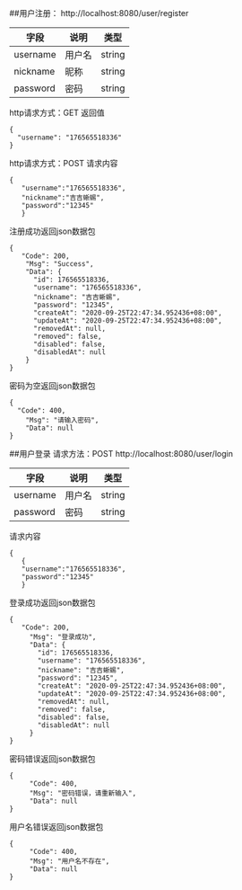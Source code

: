 ##用户注册：
http://localhost:8080/user/register

|字段|说明|类型|
|---|---|---|
|username|用户名|string|
|nickname|昵称|string|
|password|密码|string|

http请求方式：GET
返回值
```
{
  "username": "176565518336"
}
```
http请求方式：POST
请求内容
```
{
   "username":"176565518336",
   "nickname":"吉吉蜥蜴",
   "password":"12345"
   }
```
注册成功返回json数据包
```$xslt
{
   "Code": 200,
    "Msg": "Success",
    "Data": {
      "id": 176565518336,
      "username": "176565518336",
      "nickname": "吉吉蜥蜴",
      "password": "12345",
      "createAt": "2020-09-25T22:47:34.952436+08:00",
      "updateAt": "2020-09-25T22:47:34.952436+08:00",
      "removedAt": null,
      "removed": false,
      "disabled": false,
      "disabledAt": null
    }
}
```
密码为空返回json数据包
```$xslt
{
  "Code": 400,
    "Msg": "请输入密码",
    "Data": null
}
```

##用户登录
请求方法：POST
http://localhost:8080/user/login

|字段|说明|类型|
|---|---|---|
|username|用户名|string|
|password|密码|string|

请求内容
```
{
   {
   "username":"176565518336",
   "password":"12345"
   }
```

登录成功返回json数据包
```$xslt
{
   "Code": 200,
     "Msg": "登录成功",
     "Data": {
       "id": 176565518336,
       "username": "176565518336",
       "nickname": "吉吉蜥蜴",
       "password": "12345",
       "createAt": "2020-09-25T22:47:34.952436+08:00",
       "updateAt": "2020-09-25T22:47:34.952436+08:00",
       "removedAt": null,
       "removed": false,
       "disabled": false,
       "disabledAt": null
     }
}
```

密码错误返回json数据包
```$xslt
{
     "Code": 400,
     "Msg": "密码错误，请重新输入",
     "Data": null
}
```

用户名错误返回json数据包
```$xslt
{
     "Code": 400,
     "Msg": "用户名不存在",
     "Data": null
}
```